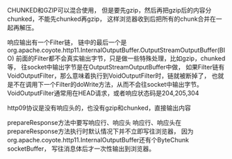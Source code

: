 CHUNKED和GZIP可以混合使用，
但是要先gzip，然后再把gzip后的内容分chunked，不能先chunked再gzip，
这样浏览器收到后把所有的chunk合并在一起再解压。


响应输出有一个Filter链，
链中的最后一个是org.apache.coyote.http11.InternalOutputBuffer.OutputStreamOutputBuffer(BIO)
前面的Filter都不会真实输出字节，只是做一些特殊处理，比如gzip，chunked等，
往socket中输出字节是在OutputStreamOutputBuffer中做，
如果Filter链有VoidOutputFilter，那么意味着执行到VoidOutputFilter时，链就被断掉了，
也就是不在调用下一个Filter的doWrite方法，从而不会往socket中输出字节。
VoidOutputFilter通常用在HEAD请求，或者响应状态码是204,205,304


http09协议是没有响应头的，也没有gzip和chunked，直接输出内容


prepareResponse方法中要写响应行、响应头
响应行、响应头在prepareResponse方法执行时默认情况下并不立即写往浏览器，
因为org.apache.coyote.http11.InternalOutputBuffer还有个ByteChunk socketBuffer，
写往消息体后才一次性输出到浏览器。
